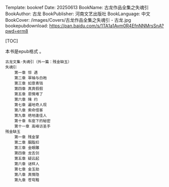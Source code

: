Template: bookref
Date: 20250613
BookName: 古龙作品全集之失魂引
BookAuthor: 古龙
BookPublisher: 河南文艺出版社
BookLanguage: 中文
BookCover: /images/Covers/古龙作品全集之失魂引 - 古龙.jpg
bookepubdownload: https://pan.baidu.com/s/1TA1a1Avm0R4EfnNNMrsSnA?pwd=erm8


[TOC]

本书是epub格式 。


```
古龙文集·失魂引（外一篇：残金缺玉）
失魂引
    第一章 惊 遇
    第二章 翠袖与白袍
    第三章 如意青钱
    第四章 真真假假
    第五章 恩情难了
    第六章 赌 约
    第七章 遍地奇人现
    第八章 索命怪客
    第九章 绝地逢佳人
    第十章 车座下的秘密
    第十一章 高峰访圣手
残金缺玉
    第一章 残金掌
    第二章 胭脂扣
    第三章 金眼雕
    第四章 龙舌剑
    第五章 疑云起
    第六章 谜样人
    第七章 金玉劫
    第八章 真情隐
    第九章 苍穹黯
```